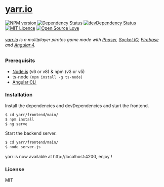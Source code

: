 # [yarr.io](http://yarr.paulcailly.fr)
[![NPM version](https://badge.fury.io/js/badge-list.svg)](http://badge.fury.io/js/badge-list) [![Dependency Status](https://david-dm.org/boennemann/badges.svg)](https://david-dm.org/boennemann/badges) [![devDependency Status](https://david-dm.org/boennemann/badges/dev-status.svg)](https://david-dm.org/boennemann/badges#info=devDependencies) 
[![MIT Licence](https://badges.frapsoft.com/os/mit/mit.svg?v=103)](https://opensource.org/licenses/mit-license.php) [![Open Source Love](https://badges.frapsoft.com/os/v1/open-source.svg?v=103)](https://github.com/ellerbrock/open-source-badges/)


###### [yarr.io](http://yarr.paulcailly.fr) is a multiplayer pirates game made with [Phaser](http://phaser.io/), [Socket.IO](https://socket.io/), [Firebase](https://firebase.google.com/) and [Angular 4](https://angular.io).

### Prerequisits
- [Node.js](https://nodejs.org/) (v6 or v8) & npm (v3 or v5)
- ts-node ```(npm install -g ts-node)```
- [Angular CLI](https://github.com/angular/angular-cli)

### Installation
Install the dependencies and devDependencies and start the frontend.

```sh
$ cd yarr/frontend/main/
$ npm install
$ ng serve
```

Start the backend server.

```sh
$ cd yarr/frontend/main/
$ node server.js
```

yarr is now available at http://localhost:4200, enjoy !

### License
MIT



   
